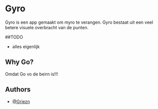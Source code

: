 # Gyro
Gyro is een app gemaakt om myro te verangen. Gyro bestaat uit een veel betere visuele overbracht van de punten.

##TODO
- alles eigenlijk

## Why Go?
Omdat Go vo de beirn is!!!

## Authors
- [@Griezn](https://github.com/Griezn)
